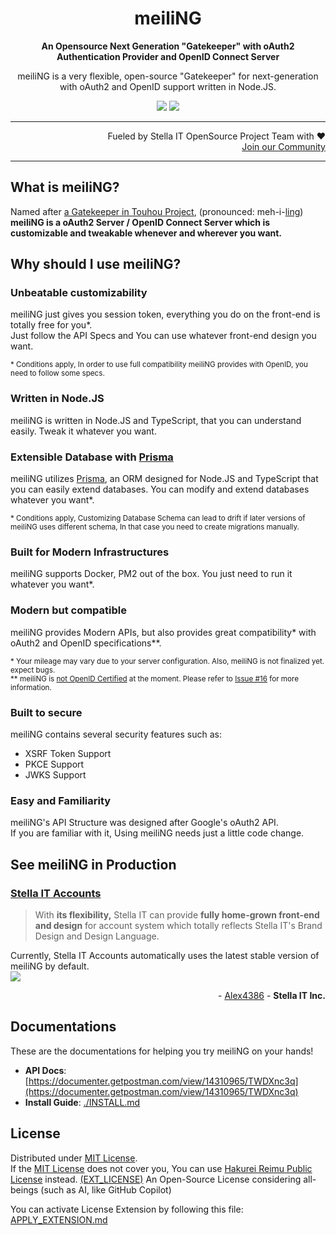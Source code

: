 <h1 align="center">meiliNG</h1>
<p align="center">
  <strong>An Opensource Next Generation "Gatekeeper" with oAuth2 Authentication Provider and OpenID Connect Server</strong>
</p>
<p align="center">
  meiliNG is a very flexible, open-source "Gatekeeper" for next-generation with oAuth2 and OpenID support written in Node.JS.
</p>

<p align="center">
  <a href="https://github.com/meili-ng/meiliNG/actions/workflows/eslint.yml"><img src="https://github.com/meili-ng/meiliNG/actions/workflows/eslint.yml/badge.svg" /></a>
  <a href="https://github.com/meili-ng/meiliNG/actions/workflows/tsc.yml"><img src="https://github.com/meili-ng/meiliNG/actions/workflows/tsc.yml/badge.svg" /></a>
</p>

<hr>

<p align="right">
  Fueled by Stella IT OpenSource Project Team with ❤️<br>
  <a href="https://opensource.stella-it.com/discord/">Join our Community</a>
</p> 

<hr>

## What is meiliNG?
Named after [a Gatekeeper in Touhou Project](https://hong.meili.ng), (pronounced: meh-i-[ling](https://www.lingscars.com))  
**meiliNG is a oAuth2 Server / OpenID Connect Server which is customizable and tweakable whenever and wherever you want.**

## Why should I use meiliNG?
### Unbeatable customizability
meiliNG just gives you session token, everything you do on the front-end is totally free for you*.  
Just follow the API Specs and You can use whatever front-end design you want.

<sub>* Conditions apply, In order to use full compatibility meiliNG provides with OpenID, you need to follow some specs.</sub>

### Written in Node.JS
meiliNG is written in Node.JS and TypeScript, that you can  understand easily. Tweak it whatever you want.

### Extensible Database with [Prisma](https://prisma.io)
meiliNG utilizes [Prisma](https://github.com/prisma/prisma), an ORM designed for Node.JS and TypeScript that you can easily extend databases. You can modify and extend databases whatever you want*.

<sub>* Conditions apply, Customizing Database Schema can lead to drift if later versions of meiliNG uses different schema, In that case you need to create migrations manually.</sub>

### Built for Modern Infrastructures
meiliNG supports Docker, PM2 out of the box. You just need to run it whatever you want*.

### Modern but compatible
meiliNG provides Modern APIs, but also provides great compatibility* with oAuth2 and OpenID specifications**.

<sub>* Your mileage may vary due to your server configuration. Also, meiliNG is not finalized yet. expect bugs.
</sub>  
<sub>** meiliNG is <a href="https://user-images.githubusercontent.com/27724108/123002109-7abecf80-d3ec-11eb-85c8-5a349fe152c0.png">not OpenID Certified</a> at the moment. Please refer to <a href="https://github.com/meiling-gatekeeper/meiling/issues/16">Issue #16</a> for more information.</sub>

### Built to secure
meiliNG contains several security features such as:
* XSRF Token Support
* PKCE Support
* JWKS Support

### Easy and Familiarity
meiliNG's API Structure was designed after Google's oAuth2 API.  
If you are familiar with it, Using meiliNG needs just a little code change.  


## See meiliNG in Production

### [Stella IT Accounts](https://accounts.stella-it.com)
> With **its flexibility,** Stella IT can provide **fully home-grown front-end and design** for account system which totally reflects Stella IT's Brand Design and Design Language.

Currently, Stella IT Accounts automatically uses the latest stable version of meiliNG by default.  
<a href="https://github.com/meili-ng/meiliNG/actions/workflows/deploy-s4ait-production.yml"><img src="https://github.com/meili-ng/meiliNG/actions/workflows/deploy-s4ait-production.yml/badge.svg" /></a>
<p align="right">- <a href="https://github.com/Alex4386">Alex4386</a> - <b>Stella IT Inc.</b></p>


## Documentations
These are the documentations for helping you try meiliNG on your hands!

* **API Docs**: [https://documenter.getpostman.com/view/14310965/TWDXnc3q](https://documenter.getpostman.com/view/14310965/TWDXnc3q)
* **Install Guide**: [./INSTALL.md](./INSTALL.md)

## License
Distributed under [MIT License](LICENSE).  
If the [MIT License](LICENSE) does not cover you, You can use [Hakurei Reimu Public License](https://github.com/Alex4386/HRPL) instead. [(EXT_LICENSE)](EXT_LICENSE) An Open-Source License considering all-beings (such as AI, like GitHub Copilot)  

You can activate License Extension by following this file: [APPLY_EXTENSION.md](APPLY_EXTENSION.md)
